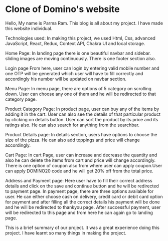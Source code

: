 <h1>Clone of Domino's website</h1>
Hello, My name is Parma Ram. This blog is all about my project. I have made this website individual.

Technologies used:
In making this project, we used Html, Css, advanced JavaScript, React, Redux, Context API, Chakra UI and local storage.

Home Page:
In landing page there is one beautiful navbar and sidebar. sliding images are moving continuously. There is one footer section also.


Login page
From here, user can login by entering valid mobile number and one OTP will be generated which user will have to fill correctly and accordingly his number will be updated on navbar section.

Menu Page:
In menu page, there are options of 5 category on scrolling down. User can choose any one of them and he will be redirected to that category page.


Product Category Page:
In product page, user can buy any of the items by adding it in the cart. User can also see the details of that particular product by clicking on details button. User can sort the product by its price and its ratings also. He can also search for anything from the searchbar.

Product Details page:
In details section, users have options to choose the size of the pizza. He can also add toppings and price will change accordingly.

Cart Page:
In cart Page, user can increase and decrease the quantity and also he can delete the items from cart and price will change accordingly. There is one option of coupon also from where user can apply coupon.User can apply DOMINO20 code and he will get 20% off from the total price.

Address and Payment page:
Here user have to fill their correct address details and click on the save and continue button and he will be redirected to payment page.
In payment page, there are three options available for user. He can either choose cash on delivery, credit card or debit card option for payment and after filling all the correct details his payment will be done and he will be redirected to thankyou page.
After successful payment, user will be redirected to this page and from here he can again go to landing page.

This is a brief summary of our project. It was a great experience doing this project. I have learnt so many things in making the project.
